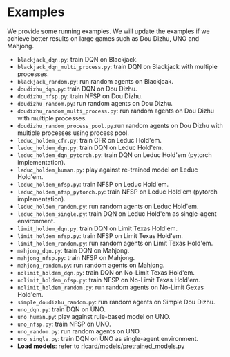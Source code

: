 # Examples
We provide some running examples. We will update the examples if we achieve better results on large games such as Dou Dizhu, UNO and Mahjong.

*   `blackjack_dqn.py`: train DQN on Blackjack.
*   `blackjack_dqn_multi_process.py`: train DQN on Blackjack with multiple processes.
*   `blackjack_random.py`: run random agents on Blackjcak.
*   `doudizhu_dqn.py`: train DQN on Dou Dizhu.
*   `doudizhu_nfsp.py`: train NFSP on Dou Dizhu.
*   `doudizhu_random.py`: run random agents on Dou Dizhu.
*   `doudizhu_random_multi_process.py`: run random agents on Dou Dizhu with multiple processes.
*   `doudizhu_random_process_pool.py`:run random agents on Dou Dizhu with multiple processes using process pool.
*   `leduc_holdem_cfr.py`: train CFR on Leduc Hold'em.
*   `leduc_holdem_dqn.py`: train DQN on Leduc Hold'em.
*   `leduc_holdem_dqn_pytorch.py`: train DQN on Leduc Hold'em (pytorch implementation).
*   `leduc_holdem_human.py`: play against re-trained model on Leduc Hold'em.
*   `leduc_holdem_nfsp.py`: train NFSP on Leduc Hold'em.
*   `leduc_holdem_nfsp_pytorch.py`: train NFSP on Leduc Hold'em (pytorch implementation).
*   `leduc_holdem_random.py`: run random agents on Leduc Hold'em.
*   `leduc_holdem_single.py`: train DQN on Leduc Hold'em as single-agent environment.
*   `limit_holdem_dqn.py`: train DQN on Limit Texas Hold'em.
*   `limit_holdem_nfsp.py`: train NFSP on Limit Texas Hold'em.
*   `limit_holdem_random.py`: run random agents on Limit Texas Hold'em.
*   `mahjong_dqn.py`: train DQN on Mahjong.
*   `mahjong_nfsp.py`: train NFSP on Mahjong.
*   `mahjong_random.py`: run random agents on Mahjong.
*   `nolimit_holdem_dqn.py`: train DQN on No-Limit Texas Hold'em.
*   `nolimit_holdem_nfsp.py`: train NFSP on No-Limit Texas Hold'em.
*   `nolimit_holdem_random.py`: run random agents on No-Limit Gexas Hold'em.
*	`simple_doudizhu_random.py`: run random agents on Simple Dou Dizhu.
*   `uno_dqn.py`: train DQN on UNO.
*   `uno_human.py`: play against rule-based model on UNO.
*   `uno_nfsp.py`: train NFSP on UNO.
*   `uno_random.py`: run random agents on UNO.
*   `uno_single.py`: train DQN on UNO as single-agent environment.
*   **Load models**: refer to [rlcard/models/pretrained\_models.py](../rlcard/models/pretrained_models.py)

